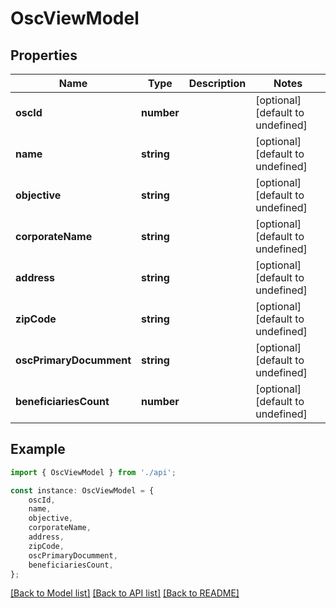 # OscViewModel


## Properties

Name | Type | Description | Notes
------------ | ------------- | ------------- | -------------
**oscId** | **number** |  | [optional] [default to undefined]
**name** | **string** |  | [optional] [default to undefined]
**objective** | **string** |  | [optional] [default to undefined]
**corporateName** | **string** |  | [optional] [default to undefined]
**address** | **string** |  | [optional] [default to undefined]
**zipCode** | **string** |  | [optional] [default to undefined]
**oscPrimaryDocumment** | **string** |  | [optional] [default to undefined]
**beneficiariesCount** | **number** |  | [optional] [default to undefined]

## Example

```typescript
import { OscViewModel } from './api';

const instance: OscViewModel = {
    oscId,
    name,
    objective,
    corporateName,
    address,
    zipCode,
    oscPrimaryDocumment,
    beneficiariesCount,
};
```

[[Back to Model list]](../README.md#documentation-for-models) [[Back to API list]](../README.md#documentation-for-api-endpoints) [[Back to README]](../README.md)
